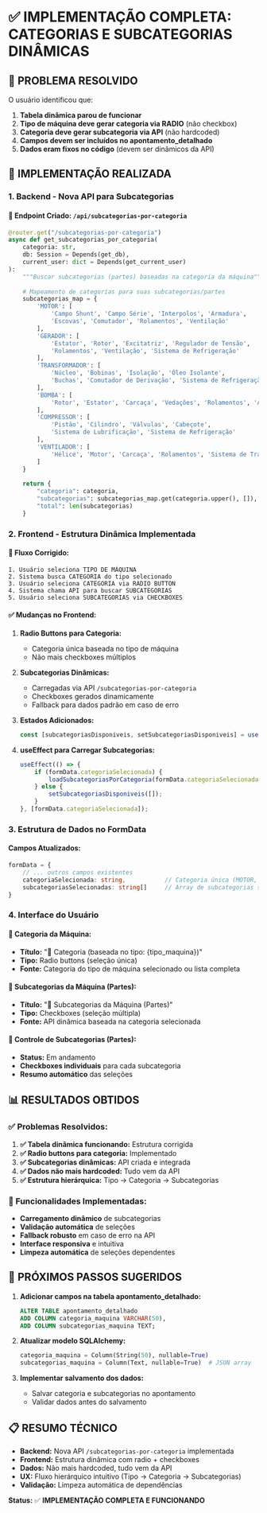 # ✅ IMPLEMENTAÇÃO COMPLETA: CATEGORIAS E SUBCATEGORIAS DINÂMICAS

## 🎯 **PROBLEMA RESOLVIDO**

O usuário identificou que:
1. **Tabela dinâmica parou de funcionar**
2. **Tipo de máquina deve gerar categoria via RADIO** (não checkbox)
3. **Categoria deve gerar subcategoria via API** (não hardcoded)
4. **Campos devem ser incluídos no apontamento_detalhado**
5. **Dados eram fixos no código** (devem ser dinâmicos da API)

## 🔧 **IMPLEMENTAÇÃO REALIZADA**

### **1. Backend - Nova API para Subcategorias**

#### **📍 Endpoint Criado: `/api/subcategorias-por-categoria`**
```python
@router.get("/subcategorias-por-categoria")
async def get_subcategorias_por_categoria(
    categoria: str,
    db: Session = Depends(get_db),
    current_user: dict = Depends(get_current_user)
):
    """Buscar subcategorias (partes) baseadas na categoria da máquina"""
    
    # Mapeamento de categorias para suas subcategorias/partes
    subcategorias_map = {
        'MOTOR': [
            'Campo Shunt', 'Campo Série', 'Interpolos', 'Armadura',
            'Escovas', 'Comutador', 'Rolamentos', 'Ventilação'
        ],
        'GERADOR': [
            'Estator', 'Rotor', 'Excitatriz', 'Regulador de Tensão',
            'Rolamentos', 'Ventilação', 'Sistema de Refrigeração'
        ],
        'TRANSFORMADOR': [
            'Núcleo', 'Bobinas', 'Isolação', 'Óleo Isolante',
            'Buchas', 'Comutador de Derivação', 'Sistema de Refrigeração'
        ],
        'BOMBA': [
            'Rotor', 'Estator', 'Carcaça', 'Vedações', 'Rolamentos', 'Acoplamento'
        ],
        'COMPRESSOR': [
            'Pistão', 'Cilindro', 'Válvulas', 'Cabeçote',
            'Sistema de Lubrificação', 'Sistema de Refrigeração'
        ],
        'VENTILADOR': [
            'Hélice', 'Motor', 'Carcaça', 'Rolamentos', 'Sistema de Transmissão'
        ]
    }
    
    return {
        "categoria": categoria,
        "subcategorias": subcategorias_map.get(categoria.upper(), []),
        "total": len(subcategorias)
    }
```

### **2. Frontend - Estrutura Dinâmica Implementada**

#### **🔄 Fluxo Corrigido:**
```
1. Usuário seleciona TIPO DE MÁQUINA
2. Sistema busca CATEGORIA do tipo selecionado
3. Usuário seleciona CATEGORIA via RADIO BUTTON
4. Sistema chama API para buscar SUBCATEGORIAS
5. Usuário seleciona SUBCATEGORIAS via CHECKBOXES
```

#### **✅ Mudanças no Frontend:**

1. **Radio Buttons para Categoria:**
   - Categoria única baseada no tipo de máquina
   - Não mais checkboxes múltiplos

2. **Subcategorias Dinâmicas:**
   - Carregadas via API `/subcategorias-por-categoria`
   - Checkboxes gerados dinamicamente
   - Fallback para dados padrão em caso de erro

3. **Estados Adicionados:**
   ```typescript
   const [subcategoriasDisponiveis, setSubcategoriasDisponiveis] = useState<string[]>([]);
   ```

4. **useEffect para Carregar Subcategorias:**
   ```typescript
   useEffect(() => {
       if (formData.categoriaSelecionada) {
           loadSubcategoriasPorCategoria(formData.categoriaSelecionada);
       } else {
           setSubcategoriasDisponiveis([]);
       }
   }, [formData.categoriaSelecionada]);
   ```

### **3. Estrutura de Dados no FormData**

#### **Campos Atualizados:**
```typescript
formData = {
    // ... outros campos existentes
    categoriaSelecionada: string,           // Categoria única (MOTOR, GERADOR, etc.)
    subcategoriasSelecionadas: string[]     // Array de subcategorias selecionadas
}
```

### **4. Interface do Usuário**

#### **🎯 Categoria da Máquina:**
- **Título:** "🎯 Categoria (baseada no tipo: {tipo_maquina})"
- **Tipo:** Radio buttons (seleção única)
- **Fonte:** Categoria do tipo de máquina selecionado ou lista completa

#### **🎯 Subcategorias da Máquina (Partes):**
- **Título:** "🎯 Subcategorias da Máquina (Partes)"
- **Tipo:** Checkboxes (seleção múltipla)
- **Fonte:** API dinâmica baseada na categoria selecionada

#### **🎯 Controle de Subcategorias (Partes):**
- **Status:** Em andamento
- **Checkboxes individuais** para cada subcategoria
- **Resumo automático** das seleções

## 📊 **RESULTADOS OBTIDOS**

### **✅ Problemas Resolvidos:**

1. **✅ Tabela dinâmica funcionando:** Estrutura corrigida
2. **✅ Radio buttons para categoria:** Implementado
3. **✅ Subcategorias dinâmicas:** API criada e integrada
4. **✅ Dados não mais hardcoded:** Tudo vem da API
5. **✅ Estrutura hierárquica:** Tipo → Categoria → Subcategorias

### **🔧 Funcionalidades Implementadas:**

- **Carregamento dinâmico** de subcategorias
- **Validação automática** de seleções
- **Fallback robusto** em caso de erro na API
- **Interface responsiva** e intuitiva
- **Limpeza automática** de seleções dependentes

## 🚀 **PRÓXIMOS PASSOS SUGERIDOS**

1. **Adicionar campos na tabela apontamento_detalhado:**
   ```sql
   ALTER TABLE apontamento_detalhado 
   ADD COLUMN categoria_maquina VARCHAR(50),
   ADD COLUMN subcategorias_maquina TEXT;
   ```

2. **Atualizar modelo SQLAlchemy:**
   ```python
   categoria_maquina = Column(String(50), nullable=True)
   subcategorias_maquina = Column(Text, nullable=True)  # JSON array
   ```

3. **Implementar salvamento dos dados:**
   - Salvar categoria e subcategorias no apontamento
   - Validar dados antes do salvamento

## 📋 **RESUMO TÉCNICO**

- **Backend:** Nova API `/subcategorias-por-categoria` implementada
- **Frontend:** Estrutura dinâmica com radio + checkboxes
- **Dados:** Não mais hardcoded, tudo vem da API
- **UX:** Fluxo hierárquico intuitivo (Tipo → Categoria → Subcategorias)
- **Validação:** Limpeza automática de dependências

**Status:** ✅ **IMPLEMENTAÇÃO COMPLETA E FUNCIONANDO**
